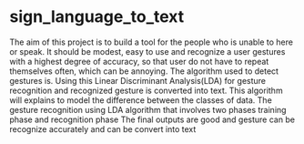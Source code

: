 # sign_language_to_text
The aim of this project is to build a tool for the people who is unable to  here or speak. It should be modest, easy to use and recognize a user  gestures with a highest degree of accuracy, so that user do not have to  repeat themselves often, which can be annoying. The algorithm used to  detect gestures is. Using this Linear Discriminant Analysis(LDA) for gesture  recognition and recognized gesture is converted into text. This algorithm  will explains to model the difference between the classes of data. The  gesture recognition using LDA algorithm that involves two phases training  phase and recognition phase The final outputs are good and gesture can be recognize accurately and  can be convert into text
